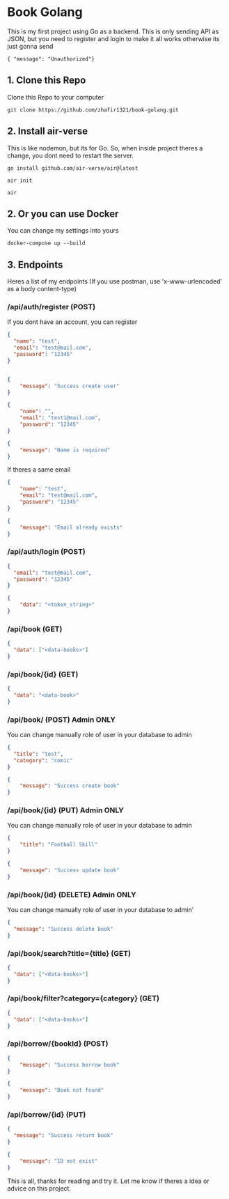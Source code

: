 # Book Golang

This is my first project using Go as a backend. This is only sending API as JSON, but you need to register and login to make it all works otherwise its just gonna send

```
{ "message": "Unauthorized"}
```

## 1. Clone this Repo

Clone this Repo to your computer

```
git clone https://github.com/zhafir1321/book-golang.git
```

## 2. Install air-verse

This is like nodemon, but its for Go. So, when inside project theres a change, you dont need to restart the server.

```
go install github.com/air-verse/air@latest

air init

air
```

## 2. Or you can use Docker

You can change my settings into yours

```
docker-compose up --build
```

## 3. Endpoints

Heres a list of my endpoints
(If you use postman, use 'x-www-urlencoded' as a body content-type)

### /api/auth/register (POST)

If you dont have an account, you can register

```json
{
  "name": "test",
  "email": "test@mail.com",
  "password": "12345"
}


{
    "message": "Success create user"
}
```

```json
{
    "name": "",
    "email": "test1@mail.com",
    "password": "12345"
}

{
    "message": "Name is required"
}
```

If theres a same email

```json
{
    "name": "test",
    "email": "test@mail.com",
    "password": "12345"
}

{
    "message": "Email already exists"
}
```

### /api/auth/login (POST)

```json
{
  "email": "test@mail.com",
  "password": "12345"
}

{
    "data": "<token_string>"
}
```

### /api/book (GET)

```json
{
  "data": ["<data-books>"]
}
```

### /api/book/{id} (GET)

```json
{
  "data": "<data-book>"
}
```

### /api/book/ (POST) Admin ONLY

You can change manually role of user in your database to admin

```json
{
  "title": "test",
  "category": "comic"
}

{
    "message": "Success create book"
}
```

### /api/book/{id} (PUT) Admin ONLY

You can change manually role of user in your database to admin

```json
{
    "title": "Football Skill"
}

{
    "message": "Success update book"
}
```

### /api/book/{id} (DELETE) Admin ONLY

You can change manually role of user in your database to admin'

```json
{
  "message": "Success delete book"
}
```

### /api/book/search?title={title} (GET)

```json
{
  "data": ["<data-books>"]
}
```

### /api/book/filter?category={category} (GET)

```json
{
  "data": ["<data-books>"]
}
```

### /api/borrow/{bookId} (POST)

```json
{
    "message": "Success borrow book"
}

{
    "message": "Book not found"
}
```

### /api/borrow/{id} (PUT)

```json
{
  "message": "Success return book"
}

{
    "message": "ID not exist"
}
```

This is all, thanks for reading and try it. Let me know if theres a idea or advice on this project.
